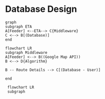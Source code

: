 # Database Design
```mermaid
graph
subgraph ETA
A[Feeder] <--ETA--> C{Middleware}
C <--> B[(Database)]
end
```

```mermaid
flowchart LR
subgraph Middleware
A[Feeder] <--> B((Google Map API))
B <--> D{Algorithm}

B -- Route Details --> C[(Database - User)]

end
```

```mermaid
 flowchart LR
 subgraph 
```
<!--stackedit_data:
eyJoaXN0b3J5IjpbMTQwMjIzNjE4MywxNjYzMDU4NDIwLDE3Mj
Y3MDk3NjddfQ==
-->